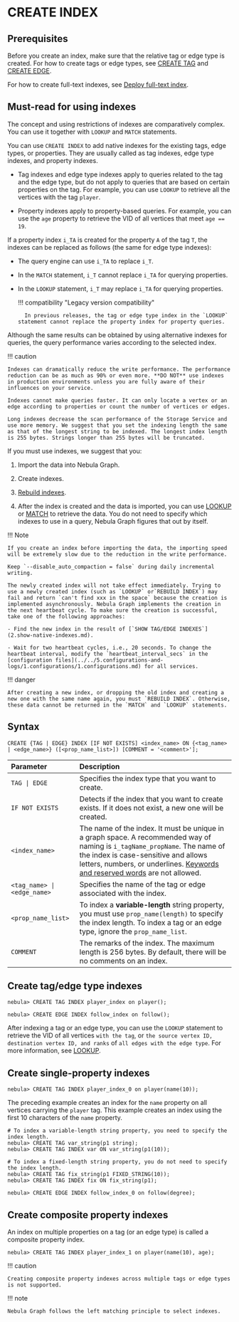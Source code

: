 # CREATE INDEX

## Prerequisites

Before you create an index, make sure that the relative tag or edge type is created. For how to create tags or edge types, see [CREATE TAG](../10.tag-statements/1.create-tag.md) and [CREATE EDGE](../11.edge-type-statements/1.create-edge.md).

For how to create full-text indexes, see [Deploy full-text index](../../4.deployment-and-installation/6.deploy-text-based-index/2.deploy-es.md).

## Must-read for using indexes

The concept and using restrictions of indexes are comparatively complex. You can use it together with `LOOKUP` and `MATCH` statements.

You can use `CREATE INDEX` to add native indexes for the existing tags, edge types, or properties. They are usually called as tag indexes, edge type indexes, and property indexes.

- Tag indexes and edge type indexes apply to queries related to the tag and the edge type, but do not apply to queries that are based on certain properties on the tag. For example, you can use `LOOKUP` to retrieve all the vertices with the tag `player`.

- Property indexes apply to property-based queries. For example, you can use the `age` property to retrieve the VID of all vertices that meet `age == 19`.

If a property index `i_TA` is created for the property `A` of the tag `T`, the indexes can be replaced as follows (the same for edge type indexes):

- The query engine can use `i_TA` to replace `i_T`.

- In the `MATCH` statement, `i_T` cannot replace `i_TA` for querying properties.

- In the `LOOKUP` statement, `i_T` may replace `i_TA` for querying properties.

  !!! compatibility "Legacy version compatibility"

        In previous releases, the tag or edge type index in the `LOOKUP` statement cannot replace the property index for property queries.

Although the same results can be obtained by using alternative indexes for queries, the query performance varies according to the selected index.

!!! caution

    Indexes can dramatically reduce the write performance. The performance reduction can be as much as 90% or even more. **DO NOT** use indexes in production environments unless you are fully aware of their influences on your service.
    
    Indexes cannot make queries faster. It can only locate a vertex or an edge according to properties or count the number of vertices or edges.

    Long indexes decrease the scan performance of the Storage Service and use more memory. We suggest that you set the indexing length the same as that of the longest string to be indexed. The longest index length is 255 bytes. Strings longer than 255 bytes will be truncated.

If you must use indexes, we suggest that you:

1. Import the data into Nebula Graph.

2. Create indexes.

3. [Rebuild indexes](4.rebuild-native-index.md).

4. After the index is created and the data is imported, you can use [LOOKUP](../7.general-query-statements/5.lookup.md) or [MATCH](../7.general-query-statements/2.match.md) to retrieve the data. You do not need to specify which indexes to use in a query, Nebula Graph figures that out by itself.

!!! Note

    If you create an index before importing the data, the importing speed will be extremely slow due to the reduction in the write performance.

    Keep `--disable_auto_compaction = false` during daily incremental writing.

    The newly created index will not take effect immediately. Trying to use a newly created index (such as `LOOKUP` or`REBUILD INDEX`) may fail and return `can't find xxx in the space` because the creation is implemented asynchronously. Nebula Graph implements the creation in the next heartbeat cycle. To make sure the creation is successful, take one of the following approaches:

    - Find the new index in the result of [`SHOW TAG/EDGE INDEXES`](2.show-native-indexes.md).

    - Wait for two heartbeat cycles, i.e., 20 seconds. To change the heartbeat interval, modify the `heartbeat_interval_secs` in the [configuration files](../../5.configurations-and-logs/1.configurations/1.configurations.md) for all services.

!!! danger

    After creating a new index, or dropping the old index and creating a new one with the same name again, you must `REBUILD INDEX`. Otherwise, these data cannot be returned in the `MATCH` and `LOOKUP` statements.

## Syntax

```ngql
CREATE {TAG | EDGE} INDEX [IF NOT EXISTS] <index_name> ON {<tag_name> | <edge_name>} ([<prop_name_list>]) [COMMENT = '<comment>'];
```

|Parameter|Description|
|:---|:---|
|`TAG \| EDGE`|Specifies the index type that you want to create.|
|`IF NOT EXISTS`|Detects if the index that you want to create exists. If it does not exist, a new one will be created.|
|`<index_name>`|The name of the index. It must be unique in a graph space. A recommended way of naming is `i_tagName_propName`. The name of the index is case-sensitive and allows letters, numbers, or underlines. [Keywords and reserved words](../../3.ngql-guide/1.nGQL-overview/keywords-and-reserved-words.md) are not allowed.|
|`<tag_name> \| <edge_name>`|Specifies the name of the tag or edge associated with the index.|
|`<prop_name_list>`|To index a **variable-length** string property, you must use `prop_name(length)` to specify the index length. To index a tag or an edge type, ignore the `prop_name_list`.|
|`COMMENT`|The remarks of the index. The maximum length is 256 bytes. By default, there will be no comments on an index.|

## Create tag/edge type indexes

```ngql
nebula> CREATE TAG INDEX player_index on player();
```

```ngql
nebula> CREATE EDGE INDEX follow_index on follow();
```

After indexing a tag or an edge type, you can use the `LOOKUP` statement to retrieve the VID of all vertices `with the tag`, or `the source vertex ID, destination vertex ID, and ranks` of `all edges with the edge type`. For more information, see [LOOKUP](../7.general-query-statements/5.lookup.md).

## Create single-property indexes

```ngql
nebula> CREATE TAG INDEX player_index_0 on player(name(10));
```

The preceding example creates an index for the `name` property on all vertices carrying the `player` tag. This example creates an index using the first 10 characters of the `name` property.

```ngql
# To index a variable-length string property, you need to specify the index length.
nebula> CREATE TAG var_string(p1 string);
nebula> CREATE TAG INDEX var ON var_string(p1(10));

# To index a fixed-length string property, you do not need to specify the index length.
nebula> CREATE TAG fix_string(p1 FIXED_STRING(10));
nebula> CREATE TAG INDEX fix ON fix_string(p1);
```

```ngql
nebula> CREATE EDGE INDEX follow_index_0 on follow(degree);
```

## Create composite property indexes

An index on multiple properties on a tag (or an edge type) is called a composite property index.

```ngql
nebula> CREATE TAG INDEX player_index_1 on player(name(10), age);
```

!!! caution

    Creating composite property indexes across multiple tags or edge types is not supported.

!!! note

    Nebula Graph follows the left matching principle to select indexes.
<!--    
    Note that:
    
    - If the `LOOKUP` statement does not match the composite property index, it will degenerate into a full table scan.
    
    - If the `MATCH` statement does not match the composite property index, an error will be returned.
    
    See the following examples.

    ```ngql
    # Create a composite property index for the first three properties of the tag t.
    nebula> CREATE TAG INDEX example_index ON TAG t(p1, p2, p3);

    # Note: The index cannot be matched, because it does not start from p1. An error that a valid index cannot be found will be returned.
    nebula> MATCH (v:t) WHERE t.p2 == 2 and t.p3 == 3; 
    
    # Note: The index cannot be matched and it will degenerate into a full table scan for querying.
    nebula> LOOKUP ON t2 where t.p2 == 2;

    # The index can be matched.
    nebula> MATCH (v:t) WHERE t.p1 == 1;  
    # The index can be matched because p1 and p2 are consecutive.
    nebula> MATCH (v:t) WHERE t.p1 == 1 and t.p2 == 2;  
    # The index can be matched because p1, p2, and p3 are consecutive.
    nebula> MATCH (v:t) WHERE t.p1 == 1 and t.p2 == 2 and t.p3 == 3; 
    ```
-->
